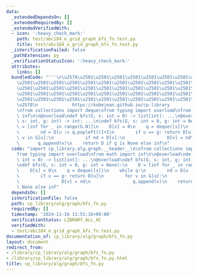 ```yaml
---
data:
  _extendedDependsOn: []
  _extendedRequiredBy: []
  _extendedVerifiedWith:
  - icon: ':heavy_check_mark:'
    path: test/abc184_e_grid_graph_bfs_fn.test.py
    title: test/abc184_e_grid_graph_bfs_fn.test.py
  _isVerificationFailed: false
  _pathExtension: py
  _verificationStatusIcon: ':heavy_check_mark:'
  attributes:
    links: []
  bundledCode: "'''\n\u257A\u2501\u2501\u2501\u2501\u2501\u2501\u2501\u2501\u2501\u2501\
    \u2501\u2501\u2501\u2501\u2501\u2501\u2501\u2501\u2501\u2501\u2501\u2501\u2501\
    \u2501\u2501\u2501\u2501\u2501\u2501\u2501\u2501\u2501\u2501\u2501\u2501\u2501\
    \u2501\u2501\u2501\u2501\u2501\u2501\u2501\u2501\u2501\u2501\u2501\u2501\u2501\
    \u2501\u2501\u2501\u2501\u2501\u2501\u2501\u2501\u2501\u2501\u2501\u2501\u2501\
    \u2578\n             https://kobejean.github.io/cp-library               \n'''\n\
    \nfrom collections import deque\nfrom typing import overload\nfrom math import\
    \ inf\n\n@overload\ndef bfs(G, s: int = 0) -> list[int]: ...\n@overload\ndef bfs(G,\
    \ s: int, g: int) -> int: ...\n\ndef bfs(G, s: int = 0, g: int = None):\n    D\
    \ = [inf for _ in range(G.N)]\n    D[s] = 0\n    q = deque([s])\n    while q:\n\
    \        nd = D[u := q.popleft()]+1\n        if u == g: return D[u]\n        for\
    \ v in G[u]:\n            if nd < D[v]:\n                D[v] = nd\n         \
    \       q.append(v)\n    return D if g is None else inf\n"
  code: "import cp_library.alg.graph.__header__\n\nfrom collections import deque\n\
    from typing import overload\nfrom math import inf\n\n@overload\ndef bfs(G, s:\
    \ int = 0) -> list[int]: ...\n@overload\ndef bfs(G, s: int, g: int) -> int: ...\n\
    \ndef bfs(G, s: int = 0, g: int = None):\n    D = [inf for _ in range(G.N)]\n\
    \    D[s] = 0\n    q = deque([s])\n    while q:\n        nd = D[u := q.popleft()]+1\n\
    \        if u == g: return D[u]\n        for v in G[u]:\n            if nd < D[v]:\n\
    \                D[v] = nd\n                q.append(v)\n    return D if g is\
    \ None else inf"
  dependsOn: []
  isVerificationFile: false
  path: cp_library/alg/graph/bfs_fn.py
  requiredBy: []
  timestamp: '2024-11-16 11:51:16+09:00'
  verificationStatus: LIBRARY_ALL_AC
  verifiedWith:
  - test/abc184_e_grid_graph_bfs_fn.test.py
documentation_of: cp_library/alg/graph/bfs_fn.py
layout: document
redirect_from:
- /library/cp_library/alg/graph/bfs_fn.py
- /library/cp_library/alg/graph/bfs_fn.py.html
title: cp_library/alg/graph/bfs_fn.py
---
```

